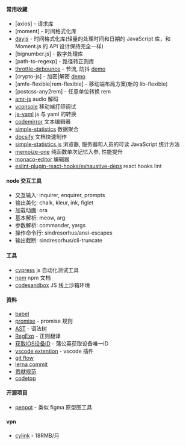 #### 常用收藏

- [axios] - 请求库
- [moment] - 时间格式化库
- [dayjs](https://dayjs.gitee.io/zh-CN) - 时间格式化库(轻量的处理时间和日期的 JavaScript 库，和 Moment.js 的 API 设计保持完全一样)
- [bignumber.js] - 数字处理库
- [path-to-regexp] - 路径转正则库
- [throttle-debounce](https://github.com/niksy/throttle-debounce) - 节流, 防抖 [demo](/usual/demo[throttle-debounce])
- [crypto-js] - 加密|解密 [demo](/usual/demo[crypto-js])
- [amfe-flexible|rem-flexible] - 移动端布局方案(新的 lib-flexible)
- [postcss-any2rem] - 任意单位转换 rem
- [amr-js](https://www.npmjs.com/package/amr-js) audio 解码
- [vconsole](https://github.com/Tencent/vConsole) 移动端打印调试
- [js-yaml](https://www.npmjs.com/package/js-yaml) js 与 yaml 的转换
- [codemirror](https://codemirror.net/) 文本编辑器
- [simple-statistics](https://simplestatistics.org/) 数据聚合
- [docsify](https://docsify.js.org/) 文档快速制作
- [simple-statistics.js](https://simplestatistics.org/) 浏览器, 服务器和人员的可读 JavaScript 统计方法
- [memoize-one](https://www.npmjs.com/package/memoize-one) 纯函数单次记忆入参, 性能提升
- [monaco-editor](https://github.com/Microsoft/monaco-editor) 编辑器
- [eslint-plugin-react-hooks/exhaustive-deps](https://github.com/facebook/react/tree/master/packages/eslint-plugin-react-hooks) react hooks lint

#### node 交互工具

- 交互输入: inquirer, enquirer, prompts
- 输出美化: chalk, kleur, ink, figlet
- 加载动画: ora
- 基本解析: meow,  arg
- 参数解析: commander, yargs
- 操作命令行: sindresorhus/ansi-escapes
- 输出截断: sindresorhus/cli-truncate
#### 工具

- [cypress](https://www.cypress.io/) js 自动化测试工具
- [npm](https://www.npmjs.cn/misc/scripts/) npm 文档
- [codesandbox](https://codesandbox.io) JS 线上沙箱环境

#### 资料

- [babel](https://www.babeljs.cn/)
- [promise](https://promisesaplus.com/) - promise 规则
- [AST](https://astexplorer.net/) - 语法树
- [RegExp](https://jex.im/regulex/) - 正则翻译
- [获取IOS设备ID](https://www.pgyer.com/tools/udid) - 蒲公英获取设备唯一ID
- [vscode extention](https://code.visualstudio.com/api/get-started/your-first-extension) - vscode 插件
- [git flow](https://github.com/nvie/gitflow)
- [lerna commit](https://github.com/lerna/lerna/blob/514bc57a53/commands/version/README.md#--conventional-commits)
- [贡献规范](https://github.com/all-contributors/all-contributors)
- [codetop](https://codetop.cc/)

#### 开源项目

- [penpot](https://github.com/penpot/penpot) - 类似 figma 原型图工具

#### vpn

- [cylink](https://cylink.me/) - 18RMB/月